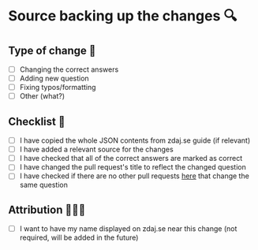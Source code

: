 <!--
  ⬆️ CHANGE PULL REQUEST TITLE ⬆️
  Please change the pull request's title to match the following format: [SUBJECT_ID] QUESTION CONTENTS (eg. [sbd2015] Wskazać poprawne zapytanie SQL (dialekt ORACLE) znajdujące średnie zarobki tylko tych departamentów, które zatrudniają wiecej, niż trzech pracowników)
-->

# Source backing up the changes 🔍
<!--
  Please include a source or an explanation of the change. This can include (but is not limited to):
  • Link a to Wikipedia
  • ChatGPT answer, preferably followed with some external link
  • Link to a relevant part in the lecture
  • Link to an official documentation
  • Stack overflow question
  • Thorough explanaition 

  🚨🚨 WARNING: Pull requests without sources will be closed without further questions 🚨🚨
--> 

## Type of change 🦄
- [ ] Changing the correct answers
- [ ] Adding new question
- [ ] Fixing typos/formatting
- [ ] Other (what?)

## Checklist 📝
- [ ] I have copied the whole JSON contents from zdaj.se guide (if relevant)
- [ ] I have added a relevant source for the changes
- [ ] I have checked that all of the correct answers are marked as correct
- [ ] I have changed the pull request's title to reflect the changed question
- [ ] I have checked if there are no other pull requests [here](https://github.com/bibixx/zdaj-se-pjatk-data/pulls?q=is%3Aopen+is%3Apr) that change the same question

## Attribution 👨🏻‍💻
- [ ] I want to have my name displayed on zdaj.se near this change (not required, will be added in the future)

<!--
  If you have any questions or doubts, feel free to drop an email to zdaj@zdaj.se
  or create this PR without all of the required fields but with a comment asking about them.
-->
